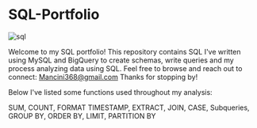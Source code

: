 # SQL-Portfolio

![sql](https://github.com/Mancini368/SQL-Portfolio/assets/126501368/c1cc3353-febd-4d14-91e9-ba35e5d323f1)

Welcome to my SQL portfolio!
This repository contains SQL I've written using MySQL and BigQuery to create schemas, write queries and my process analyzing data using SQL.
Feel free to browse and reach out to connect: Mancini368@gmail.com
Thanks for stopping by!

Below I've listed some functions used throughout my analysis:

SUM, COUNT, FORMAT TIMESTAMP, EXTRACT, JOIN, CASE, Subqueries, GROUP BY, ORDER BY, LIMIT, PARTITION BY
